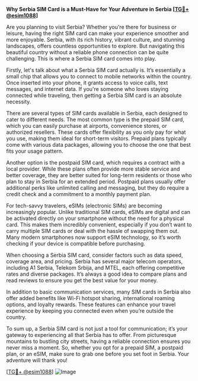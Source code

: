 **Why Serbia SIM Card is a Must-Have for Your Adventure in Serbia [[TG💪+ @esim1088](https://t.me/s/esim1088)]**

Are you planning to visit Serbia? Whether you're there for business or leisure, having the right SIM card can make your experience smoother and more enjoyable. Serbia, with its rich history, vibrant culture, and stunning landscapes, offers countless opportunities to explore. But navigating this beautiful country without a reliable phone connection can be quite challenging. This is where a Serbia SIM card comes into play.

Firstly, let's talk about what a Serbia SIM card actually is. It’s essentially a small chip that allows you to connect to mobile networks within the country. Once inserted into your phone, it grants access to voice calls, text messages, and internet data. If you're someone who loves staying connected while traveling, then getting a Serbia SIM card is an absolute necessity.

There are several types of SIM cards available in Serbia, each designed to cater to different needs. The most common type is the prepaid SIM card, which you can easily purchase at airports, convenience stores, or authorized resellers. These cards offer flexibility as you only pay for what you use, making them ideal for short-term visitors. Prepaid plans typically come with various data packages, allowing you to choose the one that best fits your usage pattern.

Another option is the postpaid SIM card, which requires a contract with a local provider. While these plans often provide more stable service and better coverage, they are better suited for long-term residents or those who plan to stay in Serbia for an extended period. Postpaid plans usually offer additional perks like unlimited calling and messaging, but they do require a credit check and a commitment to a monthly payment plan.

For tech-savvy travelers, eSIMs (electronic SIMs) are becoming increasingly popular. Unlike traditional SIM cards, eSIMs are digital and can be activated directly on your smartphone without the need for a physical card. This makes them incredibly convenient, especially if you don’t want to carry multiple SIM cards or deal with the hassle of swapping them out. Many modern smartphones now support eSIM technology, so it’s worth checking if your device is compatible before purchasing.

When choosing a Serbia SIM card, consider factors such as data speed, coverage area, and pricing. Serbia has several major telecom operators, including A1 Serbia, Telekom Srbija, and MTEL, each offering competitive rates and diverse packages. It’s always a good idea to compare plans and read reviews to ensure you get the best value for your money.

In addition to basic communication services, many SIM cards in Serbia also offer added benefits like Wi-Fi hotspot sharing, international roaming options, and loyalty rewards. These features can enhance your travel experience by keeping you connected even when you’re outside the country.

To sum up, a Serbia SIM card is not just a tool for communication; it’s your gateway to experiencing all that Serbia has to offer. From picturesque mountains to bustling city streets, having a reliable connection ensures you never miss a moment. So, whether you opt for a prepaid SIM, a postpaid plan, or an eSIM, make sure to grab one before you set foot in Serbia. Your adventure will thank you!

[[TG💪+ @esim1088](https://t.me/s/esim1088)] ![Image](https://i.postimg.cc/Y0z9fWf4/image.png)